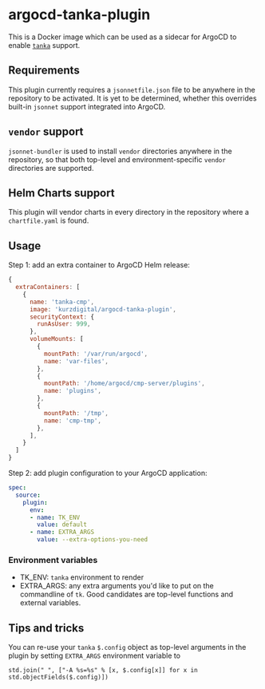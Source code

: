 # argocd-tanka-plugin

This is a Docker image which can be used as a sidecar for ArgoCD to enable [`tanka`](https://tanka.dev/) support.

## Requirements

This plugin currently requires a `jsonnetfile.json` file to be anywhere in the repository to be activated. It is yet to be determined, whether this overrides built-in `jsonnet` support integrated into ArgoCD.

## `vendor` support

`jsonnet-bundler` is used to install `vendor` directories anywhere in the repository, so that both top-level and environment-specific `vendor` directories are supported.

## Helm Charts support

This plugin will vendor charts in every directory in the repository where a `chartfile.yaml` is found.

## Usage

Step 1: add an extra container to ArgoCD Helm release:

``` js
{
  extraContainers: [
    {
      name: 'tanka-cmp',
      image: 'kurzdigital/argocd-tanka-plugin',
      securityContext: {
        runAsUser: 999,
      },
      volumeMounts: [
        {
          mountPath: '/var/run/argocd',
          name: 'var-files',
        },
        {
          mountPath: '/home/argocd/cmp-server/plugins',
          name: 'plugins',
        },
        {
          mountPath: '/tmp',
          name: 'cmp-tmp',
        },
      ],
    }
  ]
}
```

Step 2: add plugin configuration to your ArgoCD application:

``` yaml
spec:
  source:
    plugin:
      env:
      - name: TK_ENV
        value: default
      - name: EXTRA_ARGS
        value: --extra-options-you-need
```

### Environment variables

* TK_ENV: `tanka` environment to render
* EXTRA_ARGS: any extra arguments you'd like to put on the commandline of `tk`. Good candidates are top-level functions and external variables.

## Tips and tricks

You can re-use your `tanka` `$.config` object as top-level arguments in the plugin by setting `EXTRA_ARGS` environment variable to

``` jsonnet
std.join(" ", ["-A %s=%s" % [x, $.config[x]] for x in std.objectFields($.config)])
```
